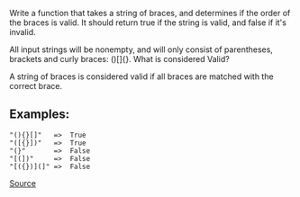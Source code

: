 Write a function that takes a string of braces, and determines if the order of the braces is valid. It should return true if the string is valid, and false if it's invalid.

All input strings will be nonempty, and will only consist of parentheses, brackets and curly braces: ()[]{}.
What is considered Valid?

A string of braces is considered valid if all braces are matched with the correct brace.

## Examples:
````
"(){}[]"   =>  True
"([{}])"   =>  True
"(}"       =>  False
"[(])"     =>  False
"[({})](]" =>  False
````

[Source](https://www.codewars.com/kata/5277c8a221e209d3f6000b56)
